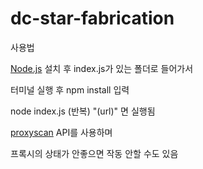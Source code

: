 # dc-star-fabrication

사용법

[Node.js](https://nodejs.org/en/) 설치 후 index.js가 있는 폴더로 들어가서

터미널 실행 후 npm install 입력

node index.js (반복) "(url)" 면 실행됨

[proxyscan](https://www.proxyscan.io/) API를 사용하며 

프록시의 상태가 안좋으면 작동 안할 수도 있음
